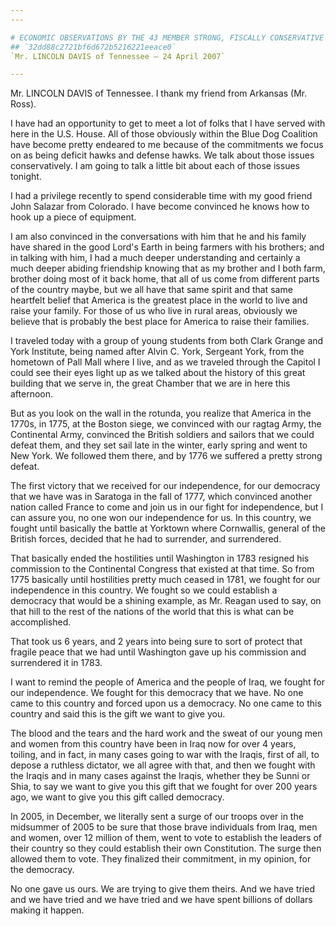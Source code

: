 ```yaml
---
---

# ECONOMIC OBSERVATIONS BY THE 43 MEMBER STRONG, FISCALLY CONSERVATIVE  DEMOCRATIC BLUE DOG COALITION
## `32dd88c2721bf6d672b5216221eeace0`
`Mr. LINCOLN DAVIS of Tennessee — 24 April 2007`

---
```



Mr. LINCOLN DAVIS of Tennessee. I thank my friend from Arkansas (Mr. 
Ross).

I have had an opportunity to get to meet a lot of folks that I have 
served with here in the U.S. House. All of those obviously within the 
Blue Dog Coalition have become pretty endeared to me because of the 
commitments we focus on as being deficit hawks and defense hawks. We 
talk about those issues conservatively. I am going to talk a little bit 
about each of those issues tonight.

I had a privilege recently to spend considerable time with my good 
friend John Salazar from Colorado. I have become convinced he knows how 
to hook up a piece of equipment.

I am also convinced in the conversations with him that he and his 
family have shared in the good Lord's Earth in being farmers with his 
brothers; and in talking with him, I had a much deeper understanding 
and certainly a much deeper abiding friendship knowing that as my 
brother and I both farm, brother doing most of it back home, that all 
of us come from different parts of the country maybe, but we all have 
that same spirit and that same heartfelt belief that America is the 
greatest place in the world to live and raise your family. For those of 
us who live in rural areas, obviously we believe that is probably the 
best place for America to raise their families.

I traveled today with a group of young students from both Clark 
Grange and York Institute, being named after Alvin C. York, Sergeant 
York, from the hometown of Pall Mall where I live, and as we traveled 
through the Capitol I could see their eyes light up as we talked about 
the history of this great building that we serve in, the great Chamber 
that we are in here this afternoon.

But as you look on the wall in the rotunda, you realize that America 
in the 1770s, in 1775, at the Boston siege, we convinced with our 
ragtag Army, the Continental Army, convinced the British soldiers and 
sailors that we could defeat them, and they set sail late in the 
winter, early spring and went to New York. We followed them there, and 
by 1776 we suffered a pretty strong defeat.

The first victory that we received for our independence, for our 
democracy that we have was in Saratoga in the fall of 1777, which 
convinced another nation called France to come and join us in our fight 
for independence, but I can assure you, no one won our independence for 
us. In this country, we fought until basically the battle at Yorktown 
where Cornwallis, general of the British forces, decided that he had to 
surrender, and surrendered.

That basically ended the hostilities until Washington in 1783 
resigned his commission to the Continental Congress that existed at 
that time. So from 1775 basically until hostilities pretty much ceased 
in 1781, we fought for our independence in this country. We fought so 
we could establish a democracy that would be a shining example, as Mr. 
Reagan used to say, on that hill to the rest of the nations of the 
world that this is what can be accomplished.

That took us 6 years, and 2 years into being sure to sort of protect 
that fragile peace that we had until Washington gave up his commission 
and surrendered it in 1783.

I want to remind the people of America and the people of Iraq, we 
fought for our independence. We fought for this democracy that we have. 
No one came to this country and forced upon us a democracy. No one came 
to this country and said this is the gift we want to give you.

The blood and the tears and the hard work and the sweat of our young 
men and women from this country have been in Iraq now for over 4 years, 
toiling, and in fact, in many cases going to war with the Iraqis, first 
of all, to depose a ruthless dictator, we all agree with that, and then 
we fought with the Iraqis and in many cases against the Iraqis, whether 
they be Sunni or Shia, to say we want to give you this gift that we 
fought for over 200 years ago, we want to give you this gift called 
democracy.

In 2005, in December, we literally sent a surge of our troops over in 
the midsummer of 2005 to be sure that those brave individuals from 
Iraq, men and women, over 12 million of them, went to vote to establish 
the leaders of their country so they could establish their own 
Constitution. The surge then allowed them to vote. They finalized their 
commitment, in my opinion, for the democracy.

No one gave us ours. We are trying to give them theirs. And we have 
tried and we have tried and we have tried and we have spent billions of 
dollars making it happen.